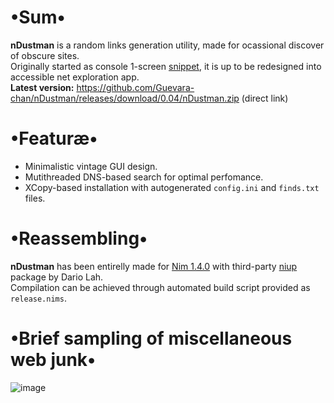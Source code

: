 # •Sum•
__nDustman__ is a random links generation utility, made for ocassional discover of obscure sites.  
Originally started as console 1-screen [snippet](https://gist.github.com/Guevara-chan/7d20b40001449a9d9694f62829a6f852), it is up to be redesigned into accessible net exploration app.  
__Latest version:__ https://github.com/Guevara-chan/nDustman/releases/download/0.04/nDustman.zip (direct link)

# •Featuræ•
* Minimalistic vintage GUI design.
* Mutithreaded DNS-based search for optimal perfomance.
* XCopy-based installation with autogenerated `config.ini` and `finds.txt` files.

# •Reassembling•
__nDustman__ has been entirelly made for [Nim 1.4.0](https://nim-lang.org) with third-party  [niup](https://github.com/dariolah/niup) package by Dario Lah.  
Compilation can be achieved through automated build script provided as `release.nims`.

# •Brief sampling of miscellaneous web junk•
![image](https://user-images.githubusercontent.com/8768470/116864050-e6b46100-ac0f-11eb-9664-87626b874fc3.png)
